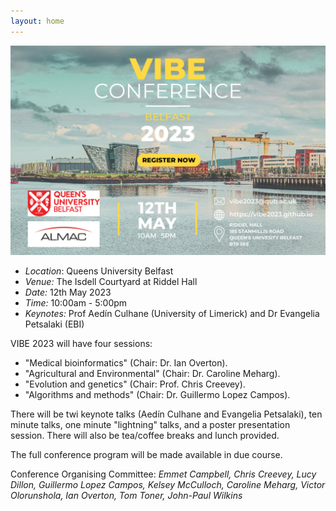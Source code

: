 ```yaml
---
layout: home
---
```


[![Poster](assets/images/VIBE2023.png)](https://docs.google.com/forms/d/e/1FAIpQLSeDlADcAg67SqH-oKPWU1LCDTU1WiNBEPfftLJnPFGz-oc_Ew/viewform?usp=sf_link)

- *Location*: Queens University Belfast
- *Venue:* The Isdell Courtyard at Riddel Hall
- *Date:* 12th May 2023 
- *Time:* 10:00am - 5:00pm
- *Keynotes:*  Prof Aedín Culhane (University of Limerick) and Dr Evangelia Petsalaki (EBI)

VIBE 2023 will have four sessions:

- "Medical bioinformatics" (Chair: Dr. Ian Overton).
- "Agricultural and Environmental" (Chair: Dr. Caroline Meharg).
- "Evolution and genetics" (Chair: Prof. Chris Creevey).
- "Algorithms and methods" (Chair: Dr. Guillermo Lopez Campos).

There will be twi keynote talks (Aedín Culhane and Evangelia Petsalaki), ten minute talks, one minute "lightning" talks, and a poster presentation session. There will also be tea/coffee breaks and lunch provided.

The full conference program will be made available in due course.

Conference Organising Committee: *Emmet Campbell, Chris Creevey, Lucy Dillon, Guillermo Lopez Campos, Kelsey McCulloch, Caroline Meharg, Victor Olorunshola, Ian Overton, Tom Toner, John-Paul Wilkins*
